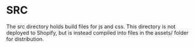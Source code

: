 # SRC

The src directory holds build files for js and css. This directory is not deployed to Shopify, but is instead compiled into files in the assets/ folder for distribution.